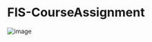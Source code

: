# FIS-CourseAssignment
![image](https://user-images.githubusercontent.com/25124540/29613431-a44b5838-880e-11e7-8f15-6e76eb90fb72.png)
